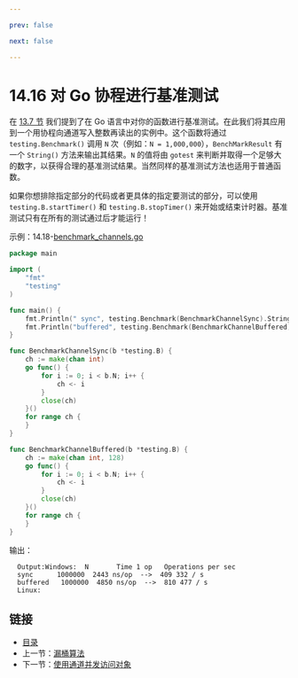 ```yaml
---

prev: false  

next: false  

---
```


# 14.16 对 Go 协程进行基准测试

在 [13.7 节](13.7.md) 我们提到了在 Go 语言中对你的函数进行基准测试。在此我们将其应用到一个用协程向通道写入整数再读出的实例中。这个函数将通过 `testing.Benchmark()` 调用 `N` 次（例如：`N = 1,000,000`），`BenchMarkResult` 有一个 `String()` 方法来输出其结果。`N` 的值将由 `gotest` 来判断并取得一个足够大的数字，以获得合理的基准测试结果。当然同样的基准测试方法也适用于普通函数。

如果你想排除指定部分的代码或者更具体的指定要测试的部分，可以使用 `testing.B.startTimer()` 和 `testing.B.stopTimer()` 来开始或结束计时器。基准测试只有在所有的测试通过后才能运行！ 

示例：14.18-[benchmark_channels.go](examples/chapter_14/benchmark_channels.go)

```go
package main

import (
	"fmt"
	"testing"
)

func main() {
	fmt.Println(" sync", testing.Benchmark(BenchmarkChannelSync).String())
	fmt.Println("buffered", testing.Benchmark(BenchmarkChannelBuffered).String())
}

func BenchmarkChannelSync(b *testing.B) {
	ch := make(chan int)
	go func() {
		for i := 0; i < b.N; i++ {
			ch <- i
		}
		close(ch)
	}()
	for range ch {
	}
}

func BenchmarkChannelBuffered(b *testing.B) {
	ch := make(chan int, 128)
	go func() {
		for i := 0; i < b.N; i++ {
			ch <- i
		}
		close(ch)
	}()
	for range ch {
	}
}
```

输出：

```
  Output:Windows:  N       Time 1 op   Operations per sec
  sync      1000000  2443 ns/op  -->  409 332 / s
  buffered   1000000  4850 ns/op  -->  810 477 / s
  Linux:
```


## 链接

- [目录](directory.md)
- 上一节：[漏桶算法](14.15.md)
- 下一节：[使用通道并发访问对象](14.17.md)